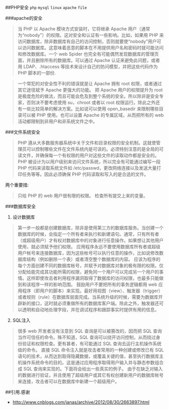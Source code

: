 ##PHP安全
`php` `mysql` `linux` `apache` `file`

###apache的安全
> 当 PHP 以 Apache 模块方式安装时，它将继承 Apache 用户（通常为“nobody”）的权限。这对安全和认证有一些影响。比如，如果用 PHP 来访问数据库，除非数据库有自己的访问控制，否则就要使“nobody”用户可以访问数据库。这意味着恶意的脚本在不用提供用户名和密码时就可能访问和修改数据库。一个 web Spider 也完全有可能偶然发现数据库的管理页面，并且删除所有的数据库。可以通过 Apache 认证来避免此问题，或者用 LDAP、.htaccess 等技术来设计自己的防问模型，并把这些代码作为 PHP 脚本的一部份.


> 一个常犯的对安全性不利的错误就是让 Apache 拥有 root 权限，或者通过其它途径斌予 Apache 更强大的功能。
把 Apache 用户的权限提升为 root 是极度危险的做法，而且可能会危及到整个系统的安全。所以除非是安全专家，否则决不要考虑使用 su，chroot 或者以 root 权限运行。除此之外还有一些比较简单的解决方案。比如说可以使用 open_basedir 来限制哪些目录可以被 PHP 使用。也可以设置 Apache 的专属区域，从而把所有的 web 活动都限制到非用户和非系统文件之中。

###文件系统安全
> PHP 遵从大多数服务器系统中关于文件和目录权限的安全机制。这就使管理员可以控制哪些文件在文件系统内是可读的。必须特别注意的是全局的可读文件，并确保每一个有权限的用户对这些文件的读取动作都是安全的。PHP 被设计为以用户级别来访问文件系统，所以完全有可能通过编写一段 PHP 代码来读取系统文件如 /etc/passwd，更改网络连接以及发送大量打印任务等等。因此必须确保 PHP 代码读取和写入的是合适的文件。


   两个重要措:
>只给 PHP 的 web 用户很有限的权限。
 检查所有提交上来的变量。

###数据库安全
1. 设计数据库
>第一步一般都是创建数据库，除非是使用第三方的数据库服务。当创建一个数据库的时候，会指定一个所有者来执行和新建语句。通常，只有所有者（或超级用户）才有权对数据库中的对象进行任意操作。如果想让其他用户使用，就必须赋予他们权限。
>应用程序永远不要使用数据库所有者或超级用户帐号来连接数据库，因为这些帐号可以执行任意的操作，比如说修改数据库结构（例如删除一个表）或者清空整个数据库的内容。
应该为程序的每个方面创建不同的数据库帐号，并赋予对数据库对象的极有限的权限。仅分配给能完成其功能所需的权限，避免同一个用户可以完成另一个用户的事情。这样即使攻击者利用程序漏洞取得了数据库的访问权限，也最多只能做到和该程序一样的影响范围。
鼓励用户不要把所有的事务逻辑都用 web 应用程序（即用户的脚本）来实现。最好用视图（view）、触发器（trigger）或者规则（rule）在数据库层面完成。当系统升级的时候，需要为数据库开辟新的接口，这时就必须重做所有的数据库客户端。除此之外，触发器还可以透明和自动地处理字段，并在调试程序和跟踪事实时提供有用的信息。
2. SQL注入
>很多 web 开发者没有注意到 SQL 查询是可以被篡改的，因而把 SQL 查询当作可信任的命令。殊不知道，SQL 查询可以绕开访问控制，从而绕过身份验证和权限检查。更有甚者，有可能通过 SQL 查询去运行主机操作系统级的命令。
直接 SQL 命令注入就是攻击者常用的一种创建或修改已有 SQL 语句的技术，从而达到取得隐藏数据，或覆盖关键的值，甚至执行数据库主机操作系统命令的目的。这是通过应用程序取得用户输入并与静态参数组合成 SQL 查询来实现的。下面将会给出一些真实的例子。
由于在缺乏对输入的数据进行验证，并且使用了超级用户或其它有权创建新用户的数据库帐号来连接，攻击者可以在数据库中新建一个超级用户。

##引用.感谢
+ http://www.cnblogs.com/janas/archive/2012/08/30/2663897.html 